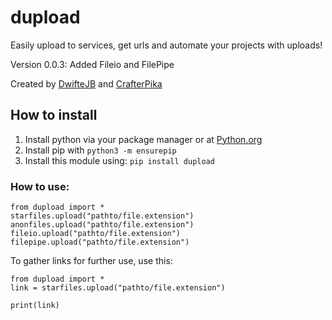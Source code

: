 # dupload
Easily upload to services, get urls and automate your projects with uploads!

Version 0.0.3:
Added Fileio and FilePipe

Created by [DwifteJB](https://github.com/DwifteJB) and [CrafterPika](https://github.com/DwifteJB)

## How to install
1. Install python via your package manager or at [Python.org](https://python.org)
2. Install pip with ```python3 -m ensurepip```
3. Install this module using: ```pip install dupload```

### How to use:
```
from dupload import *
starfiles.upload("pathto/file.extension")
anonfiles.upload("pathto/file.extension")
fileio.upload("pathto/file.extension")
filepipe.upload("pathto/file.extension")

```

To gather links for further use, use this:

```
from dupload import *
link = starfiles.upload("pathto/file.extension")

print(link)
```
